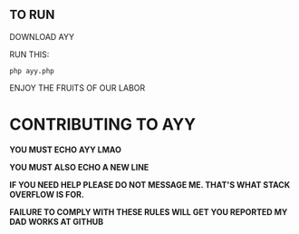 TO RUN
------

DOWNLOAD AYY

RUN THIS:

```
php ayy.php
```

ENJOY THE FRUITS OF OUR LABOR

CONTRIBUTING TO AYY
===================

**YOU MUST ECHO AYY LMAO**

**YOU MUST ALSO ECHO A NEW LINE**

**IF YOU NEED HELP PLEASE DO NOT MESSAGE ME. THAT'S WHAT STACK OVERFLOW IS FOR.**

**FAILURE TO COMPLY WITH THESE RULES WILL GET YOU REPORTED MY DAD WORKS AT GITHUB**
